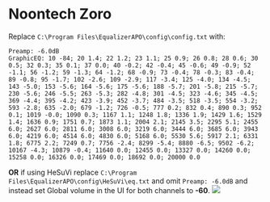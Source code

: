 # Noontech Zoro
Replace `C:\Program Files\EqualizerAPO\config\config.txt` with:
```
Preamp: -6.0dB
GraphicEQ: 10 -84; 20 1.4; 22 1.2; 23 1.1; 25 0.9; 26 0.8; 28 0.6; 30 0.5; 32 0.3; 35 0.1; 37 0.0; 40 -0.2; 42 -0.4; 45 -0.6; 49 -0.9; 52 -1.1; 56 -1.2; 59 -1.3; 64 -1.2; 68 -0.9; 73 -0.4; 78 -0.3; 83 -0.4; 89 -0.8; 95 -1.7; 102 -2.6; 109 -2.9; 117 -3.4; 125 -4.0; 134 -4.5; 143 -5.0; 153 -5.6; 164 -5.6; 175 -5.6; 188 -5.7; 201 -5.8; 215 -5.7; 230 -5.6; 246 -5.5; 263 -5.3; 282 -4.8; 301 -4.5; 323 -4.6; 345 -4.5; 369 -4.4; 395 -4.2; 423 -3.9; 452 -3.7; 484 -3.5; 518 -3.5; 554 -3.2; 593 -2.8; 635 -2.0; 679 -1.2; 726 -0.5; 777 0.2; 832 0.4; 890 0.3; 952 0.1; 1019 -0.0; 1090 0.3; 1167 1.1; 1248 1.8; 1336 1.9; 1429 1.6; 1529 1.4; 1636 0.9; 1751 0.7; 1873 1.1; 2004 2.1; 2145 3.5; 2295 5.1; 2455 6.0; 2627 6.0; 2811 6.0; 3008 6.0; 3219 6.0; 3444 6.0; 3685 6.0; 3943 6.0; 4219 6.0; 4514 6.0; 4830 6.0; 5168 6.0; 5530 5.6; 5917 2.1; 6331 1.8; 6775 2.2; 7249 0.7; 7756 -2.4; 8299 -5.4; 8880 -6.5; 9502 -6.2; 10167 -4.3; 10879 -0.4; 11640 0.0; 12455 0.0; 13327 0.0; 14260 0.0; 15258 0.0; 16326 0.0; 17469 0.0; 18692 0.0; 20000 0.0
```
**OR** if using HeSuVi replace `C:\Program Files\EqualizerAPO\config\HeSuVi\eq.txt` and omit `Preamp: -6.0dB` and instead set Global volume in the UI for both channels to **-60**.
![](https://raw.githubusercontent.com/jaakkopasanen/AutoEq/master/results/Sonoma%20Model%20One/headphoncecom/onear/Noontech%20Zoro/Noontech%20Zoro.png)